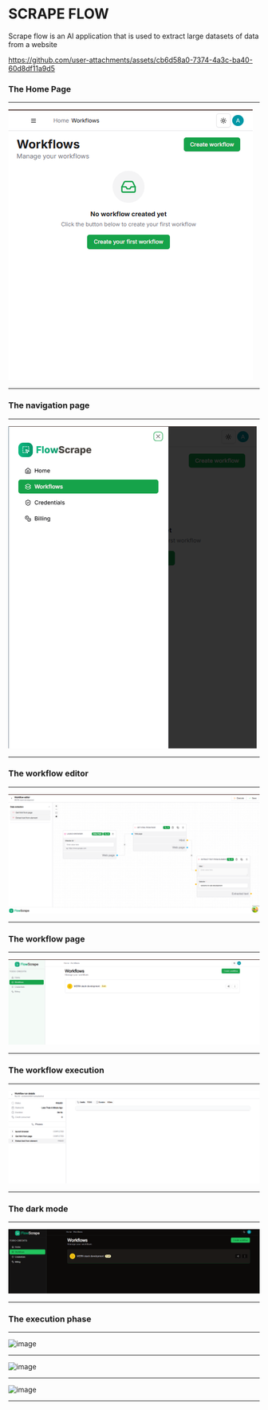



<h1>SCRAPE FLOW</h1>

<p>Scrape flow is an AI application that is used to extract large datasets of data from a website </p>



https://github.com/user-attachments/assets/cb6d58a0-7374-4a3c-ba40-60d8df11a9d5


<h3>The Home Page</h3>
<hr>

![alt text](scrape-flow/public/image.png)

<hr>

<h3>The navigation page</h3>


<hr>

![alt text](scrape-flow/public/image-1.png)

<hr>


<h3> The workflow editor</h3>


<hr>



![alt text](scrape-flow/public/image-4.png)

<hr>

<h3>The workflow page</h3>

<hr>


![alt text](scrape-flow/public/image-3.png)

<hr>

<h3>The workflow execution</h3>
<hr>

![alt text](scrape-flow/public/image-5.png)

<hr>
<h3>The dark mode</h3>

<hr>


![alt text](scrape-flow/public/image-6.png)

<hr>


<h3>The execution phase</h3>


<hr>

![image](https://github.com/user-attachments/assets/d05c3c5a-9e61-46fb-83ba-dec1a4ee8cb9)


<hr>


![image](https://github.com/user-attachments/assets/8c53a2e9-bf28-43c5-9fc1-dc4bded243f4)



<hr>


![image](https://github.com/user-attachments/assets/875f76e4-a9a5-47a6-851f-091ca48f9e1a)



<hr>
